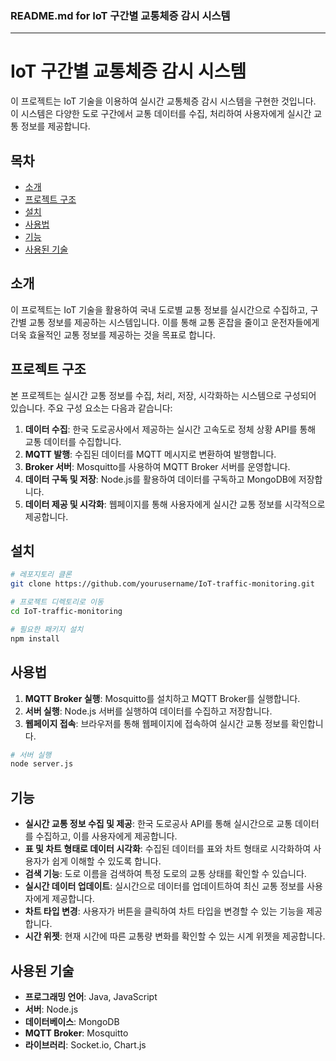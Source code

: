 ### README.md for IoT 구간별 교통체증 감시 시스템

---

# IoT 구간별 교통체증 감시 시스템

이 프로젝트는 IoT 기술을 이용하여 실시간 교통체증 감시 시스템을 구현한 것입니다. 이 시스템은 다양한 도로 구간에서 교통 데이터를 수집, 처리하여 사용자에게 실시간 교통 정보를 제공합니다.

## 목차

- [소개](#소개)
- [프로젝트 구조](#프로젝트-구조)
- [설치](#설치)
- [사용법](#사용법)
- [기능](#기능)
- [사용된 기술](#사용된-기술)

## 소개

이 프로젝트는 IoT 기술을 활용하여 국내 도로별 교통 정보를 실시간으로 수집하고, 구간별 교통 정보를 제공하는 시스템입니다. 이를 통해 교통 혼잡을 줄이고 운전자들에게 더욱 효율적인 교통 정보를 제공하는 것을 목표로 합니다.

## 프로젝트 구조

본 프로젝트는 실시간 교통 정보를 수집, 처리, 저장, 시각화하는 시스템으로 구성되어 있습니다. 주요 구성 요소는 다음과 같습니다:
1. **데이터 수집**: 한국 도로공사에서 제공하는 실시간 고속도로 정체 상황 API를 통해 교통 데이터를 수집합니다.
2. **MQTT 발행**: 수집된 데이터를 MQTT 메시지로 변환하여 발행합니다.
3. **Broker 서버**: Mosquitto를 사용하여 MQTT Broker 서버를 운영합니다.
4. **데이터 구독 및 저장**: Node.js를 활용하여 데이터를 구독하고 MongoDB에 저장합니다.
5. **데이터 제공 및 시각화**: 웹페이지를 통해 사용자에게 실시간 교통 정보를 시각적으로 제공합니다.

## 설치

```bash
# 레포지토리 클론
git clone https://github.com/yourusername/IoT-traffic-monitoring.git

# 프로젝트 디렉토리로 이동
cd IoT-traffic-monitoring

# 필요한 패키지 설치
npm install
```
## 사용법

1. **MQTT Broker 실행**: Mosquitto를 설치하고 MQTT Broker를 실행합니다.
2. **서버 실행**: Node.js 서버를 실행하여 데이터를 수집하고 저장합니다.
3. **웹페이지 접속**: 브라우저를 통해 웹페이지에 접속하여 실시간 교통 정보를 확인합니다.

```bash
# 서버 실행
node server.js
```

## 기능

- **실시간 교통 정보 수집 및 제공**: 한국 도로공사 API를 통해 실시간으로 교통 데이터를 수집하고, 이를 사용자에게 제공합니다.
- **표 및 차트 형태로 데이터 시각화**: 수집된 데이터를 표와 차트 형태로 시각화하여 사용자가 쉽게 이해할 수 있도록 합니다.
- **검색 기능**: 도로 이름을 검색하여 특정 도로의 교통 상태를 확인할 수 있습니다.
- **실시간 데이터 업데이트**: 실시간으로 데이터를 업데이트하여 최신 교통 정보를 사용자에게 제공합니다.
- **차트 타입 변경**: 사용자가 버튼을 클릭하여 차트 타입을 변경할 수 있는 기능을 제공합니다.
- **시간 위젯**: 현재 시간에 따른 교통량 변화를 확인할 수 있는 시계 위젯을 제공합니다.

## 사용된 기술

- **프로그래밍 언어**: Java, JavaScript
- **서버**: Node.js
- **데이터베이스**: MongoDB
- **MQTT Broker**: Mosquitto
- **라이브러리**: Socket.io, Chart.js

